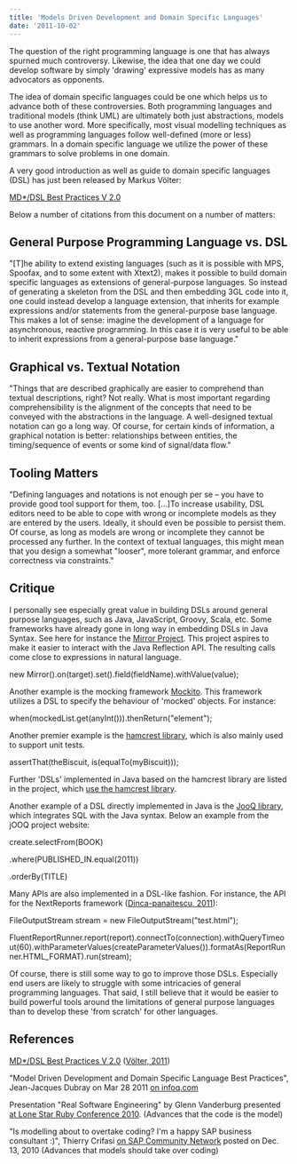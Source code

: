 ```yaml
---
title: 'Models Driven Development and Domain Specific Languages'
date: '2011-10-02'
---
```


The question of the right programming language is one that has always spurned much controversy. Likewise, the idea that one day we could develop software by simply 'drawing' expressive models has as many advocators as opponents.

The idea of domain specific languages could be one which helps us to advance both of these controversies. Both programming languages and traditional models (think UML) are ultimately both just abstractions, models to use another word. More specifically, most visual modelling techniques as well as programming languages follow well-defined (more or less) grammars. In a domain specific language we utilize the power of these grammars to solve problems in one domain.

A very good introduction as well as guide to domain specific languages (DSL) has just been released by Markus Völter:

[MD\*/DSL Best Practices V 2.0](http://voelter.de/data/pub/DSLBestPractices-2011Update.pdf)

Below a number of citations from this document on a number of matters:

## General Purpose Programming Language vs. DSL

"\[T\]he ability to extend existing languages (such as it is possible with MPS, Spoofax, and to some extent with Xtext2), makes it possible to build domain specific languages as extensions of general-purpose languages. So instead of generating a skeleton from the DSL and then embedding 3GL code into it, one could instead develop a language extension, that inherits for example expressions and/or statements from the general-purpose base language. This makes a lot of sense: imagine the development of a language for asynchronous, reactive programming. In this case it is very useful to be able to inherit expressions from a general-purpose base language."

## Graphical vs. Textual Notation

"Things that are described graphically are easier to comprehend than textual descriptions, right? Not really. What is most important regarding comprehensibility is the alignment of the concepts that need to be conveyed with the abstractions in the language. A well-designed textual notation can go a long way. Of course, for certain kinds of information, a graphical notation is better: relationships between entities, the timing/sequence of events or some kind of signal/data flow."

## Tooling Matters

"Defining languages and notations is not enough per se – you have to provide good tool support for them, too. \[…\]To increase usability, DSL editors need to be able to cope with wrong or incomplete models as they are entered by the users. Ideally, it should even be possible to persist them. Of course, as long as models are wrong or incomplete they cannot be processed any further. In the context of textual languages, this might mean that you design a somewhat "looser", more tolerant grammar, and enforce correctness via constraints."

## Critique

I personally see especially great value in building DSLs around general purpose languages, such as Java, JavaScript, Groovy, Scala, etc. Some frameworks have already gone in long way in embedding DSLs in Java Syntax. See here for instance the [Mirror Project](http://projetos.vidageek.net/mirror/mirror/). This project aspires to make it easier to interact with the Java Reflection API. The resulting calls come close to expressions in natural language.

new Mirror().on(target).set().field(fieldName).withValue(value);

Another example is the mocking framework [Mockito](http://mockito.org/). This framework utilizes a DSL to specify the behaviour of 'mocked' objects. For instance:

when(mockedList.get(anyInt())).thenReturn("element");

Another premier example is the [hamcrest library](http://code.google.com/p/hamcrest), which is also mainly used to support unit tests.

assertThat(theBiscuit, is(equalTo(myBiscuit)));

Further 'DSLs' implemented in Java based on the hamcrest library are listed in the project, which [use the hamcrest library](http://code.google.com/p/hamcrest/wiki/UsesOfHamcrest).

Another example of a DSL directly implemented in Java is the [JooQ library](http://www.jooq.org/), which integrates SQL with the Java syntax. Below an example from the jOOQ project website:

create.selectFrom(BOOK)

.where(PUBLISHED_IN.equal(2011))

.orderBy(TITLE)

Many APIs are also implemented in a DSL-like fashion. For instance, the API for the NextReports framework ([Dinca-panaitescu, 2011](http://www.citeulike.org/user/mxro/article/9165944)):

FileOutputStream stream = new FileOutputStream("test.html");

FluentReportRunner.report(report).connectTo(connection).withQueryTimeout(60).withParameterValues(createParameterValues()).formatAs(ReportRunner.HTML_FORMAT).run(stream);

Of course, there is still some way to go to improve those DSLs. Especially end users are likely to struggle with some intricacies of general programming languages. That said, I still believe that it would be easier to build powerful tools around the limitations of general purpose languages than to develop these 'from scratch' for other languages.

## References

[MD\*/DSL Best Practices V 2.0](http://voelter.de/data/pub/DSLBestPractices-2011Update.pdf) ([Völter, 2011](http://www.citeulike.org/user/mxro/article/9118240))

"Model Driven Development and Domain Specific Language Best Practices", Jean-Jacques Dubray on Mar 28 2011 [on infoq.com](http://www.infoq.com/news/2011/03/mdd-dsl-best-practices)

Presentation "Real Software Engineering" by Glenn Vanderburg presented [at Lone Star Ruby Conference 2010](http://confreaks.net/videos/282-lsrc2010-real-software-engineering). (Advances that the code is the model)

"Is modelling about to overtake coding? I'm a happy SAP business consultant :)", Thierry Crifasi [on SAP Community Network](http://www.sdn.sap.com/irj/scn/weblogs?blog=/pub/wlg/22606) posted on Dec. 13, 2010 (Advances that models should take over coding)
